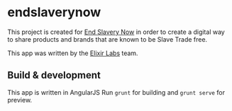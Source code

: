 # endslaverynow

This project is created for [End Slavery Now](https://endslaverynow.org) in order to create a digital way to share products and brands that are known to be Slave Trade free.

This app was written by the [Elixir Labs](https://elixirlabs.org) team.

## Build & development
This app is written in AngularJS
Run `grunt` for building and `grunt serve` for preview.

